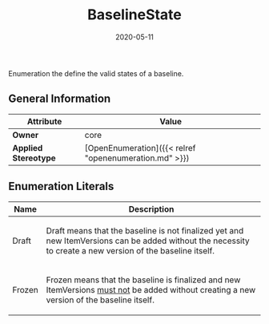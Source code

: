 ﻿---
title: BaselineState
toc: false
type: specs
date: "2020-05-11"
draft: false
specification: VEC
version: 1.2.0
documentType: "Recommendation"
elementType: Class
classes:
  - BaselineState
menu_name: vec-1.2.0
---
<p> Enumeration the define the valid states of a baseline.      </p>

## General Information

| Attribute               | Value |
|-------------------------|-------|
| **Owner**               | core |
| **Applied Stereotype**  | [OpenEnumeration]({{< relref "openenumeration.md" >}})<br/>  |

## Enumeration Literals
| Name          | **Description** |
|---------------|-----------------|
| Draft | <p> Draft means that the baseline is not finalized yet and new ItemVersions can be added without the necessity to create a new version of the baseline itself.      </p> |
| Frozen | <p> Frozen means that the baseline is finalized and new ItemVersions <u>must not</u> be added without creating a new version of the baseline itself.      </p> |
